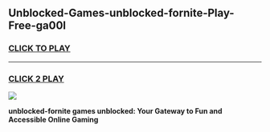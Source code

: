 
## Unblocked-Games-unblocked-fornite-Play-Free-ga00l
<h3>
<a href="https://premium76.site?title=unblocked-fornite&ref=15A">CLICK TO PLAY</a></h3>
<hr>

<h3>
<a href="https://premium76.site?title=unblocked-fornite&ref=15A">CLICK 2 PLAY</a>
  
</h3>

<a href="https://premium76.site?title=unblocked-fornite&ref=15A"><img src="https://clearcache.store/games.png"></a>


**unblocked-fornite games unblocked: Your Gateway to Fun and Accessible Online Gaming**
